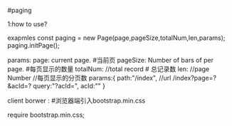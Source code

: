 #paging

1:how to use?

exapmles
 const paging = new Page(page,pageSize,totalNum,len,params);
 paging.initPage();
 
 params:
   page:	current page. #当前页
   pageSize:    Number of bars of per page. #每页显示的数量
   totalNum:    //total record # 总记录数
   len: //page Number     //每页显示的分页数
   params:{
		path:"/index", //url /index?page=?&acId=?
		query:"?acId=",
		acId:""
   }
   
 client borwer : #浏览器端引入bootstrap.min.css
 
 require  bootstrap.min.css; 
 